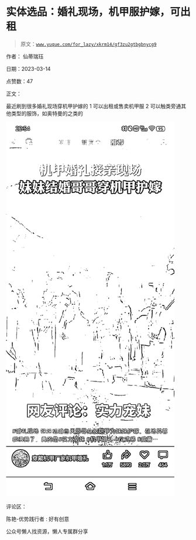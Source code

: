 # 实体选品：婚礼现场，机甲服护嫁，可出租

> 原文：[`www.yuque.com/for_lazy/xkrm14/gf3zu2gtbgbnycg9`](https://www.yuque.com/for_lazy/xkrm14/gf3zu2gtbgbnycg9)



作者： 仙蒂瑞珏



日期：2023-03-14



点赞数：47



正文：



最近刷到很多婚礼现场穿机甲护嫁的 1 可以出租或售卖机甲服 2 可以触类旁通其他类型的服饰，如奥特曼的之类的



![](img/823bdbf0ee112b4f1720f9a4969cbaee.png)  

评论区：



陈艳-优势践行者 : 好有创意



公众号懒人找资源，懒人专属群分享

